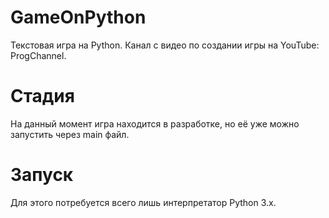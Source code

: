 # GameOnPython
Текстовая игра на Python.
Канал с видео по создании игры на YouTube: ProgChannel.
# Стадия
На данный момент игра находится в разработке, но её уже можно запустить через main файл.
# Запуск
Для этого потребуется всего лишь интерпретатор Python 3.x.
